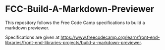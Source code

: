 # FCC-Build-A-Markdown-Previewer
This repository follows the Free Code Camp specifications to build a markdown previewer.

Specifications are given at https://www.freecodecamp.org/learn/front-end-libraries/front-end-libraries-projects/build-a-markdown-previewer.